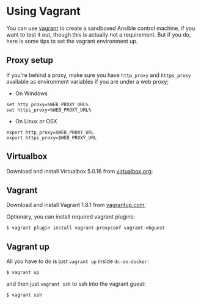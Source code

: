 # Using Vagrant

You can use [vagrant](http://vagrantup.com) to create a sandboxed Ansible
control machine, if you want to test it out, though this is actually not
a requirement.  But if you do, here is some tips to set the vagrant
environment up.

## Proxy setup

If you're behind a proxy, make sure you have `http_proxy` and `https_proxy`
available as environment variables if you are under a web proxy;

* On Windows

```
set http_proxy=%WEB_PROXY_URL%
set https_proxy=%WEB_PROXY_URL%
```

* On Linux or OSX

```
export http_proxy=$WEB_PROXY_URL
export https_proxy=$WEB_PROXY_URL
```

## Virtualbox

Download and install Virtualbox 5.0.16 from [virtualbox.org](https://www.virtualbox.org/wiki/Downloads);

## Vagrant

Download and install Vagrant 1.8.1 from [vagrantup.com](https://releases.hashicorp.com/vagrant/1.8.1);

Optionary, you can install required vagrant plugins:

```
$ vagrant plugin install vagrant-proxyconf vagrant-vbguest
```

## Vagrant up

All you have to do is just `vagrant up` inside `dc-on-docker`:

```
$ vagrant up
```

and then just `vagrant ssh` to ssh into the vagrant guest:

```
$ vagrant ssh
```
